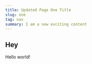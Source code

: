 ```yaml
---
title: Updated Page One Title
slug: one
tag: nav
summary: I am a new exciting content
---
```

## Hey

Hello world!
 